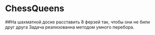# ChessQueens
##На шахматной доске расставить 8 ферзей так, чтобы они не били друг друга
Задача реализованна методом умного перебора.
